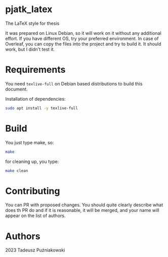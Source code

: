# pjatk_latex
The LaTeX style for thesis

It was prepared on Linux Debian, so it will work on it without any additional effort. If you have different OS, try your preferred environment. In case of Overleaf, you can copy the files into the project and try to build it. It should work, but I didn't test it.

# Requirements

You need ```texlive-full``` on Debian based distributions to build this document.

Installation of dependencies:

```bash
sudo apt install -y texlive-full
```

# Build

You just type make, so:

```bash
make
```

for cleaning up, you type:

```bash
make clean
```
# Contributing

You can PR with proposed changes. You should quite clearly describe what does th PR do and if it is reasonable, it will be merged, and your name will appear on the list of authors.

# Authors

2023 Tadeusz Puźniakowski
